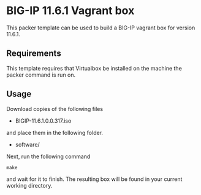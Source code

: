 # BIG-IP 11.6.1 Vagrant box

This packer template can be used to build a BIG-IP vagrant box for version
11.6.1.

## Requirements

This template requires that Virtualbox be installed on the machine the packer
command is run on.

## Usage

Download copies of the following files

  * BIGIP-11.6.1.0.0.317.iso

and place them in the following folder.

  * software/

Next, run the following command

    make

and wait for it to finish. The resulting box will be found in your current
working directory.
